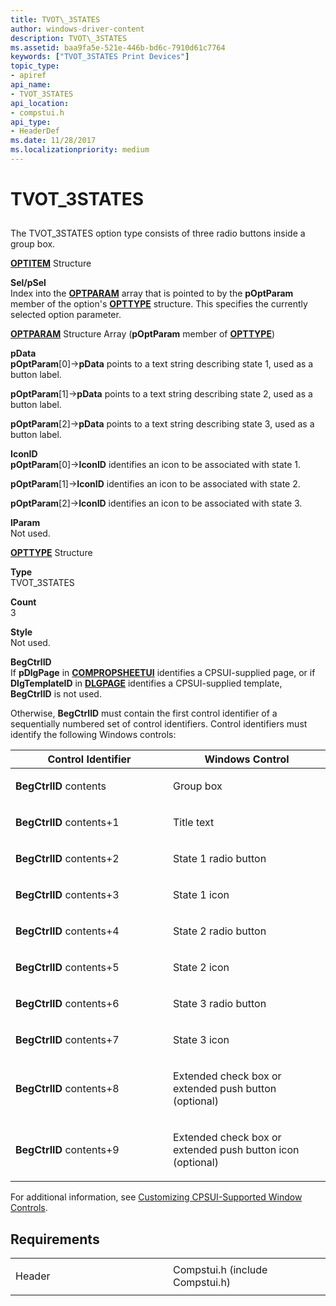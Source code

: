 ```yaml
---
title: TVOT\_3STATES
author: windows-driver-content
description: TVOT\_3STATES
ms.assetid: baa9fa5e-521e-446b-bd6c-7910d61c7764
keywords: ["TVOT_3STATES Print Devices"]
topic_type:
- apiref
api_name:
- TVOT_3STATES
api_location:
- compstui.h
api_type:
- HeaderDef
ms.date: 11/28/2017
ms.localizationpriority: medium
---
```


# TVOT\_3STATES


## <span id="ddk_tvot_3states_gg"></span><span id="DDK_TVOT_3STATES_GG"></span>


The TVOT\_3STATES option type consists of three radio buttons inside a group box.

<span id="OPTITEM_Structure"></span><span id="optitem_structure"></span><span id="OPTITEM_STRUCTURE"></span>[**OPTITEM**](https://msdn.microsoft.com/library/windows/hardware/ff559656) Structure  

<span id="Sel_pSel"></span><span id="sel_psel"></span><span id="SEL_PSEL"></span>**Sel/pSel**  
Index into the [**OPTPARAM**](https://msdn.microsoft.com/library/windows/hardware/ff559660) array that is pointed to by the **pOptParam** member of the option's [**OPTTYPE**](https://msdn.microsoft.com/library/windows/hardware/ff559670) structure. This specifies the currently selected option parameter.

<span id="OPTPARAM_Structure_Array__pOptParam_member_of_OPTTYPE_"></span><span id="optparam_structure_array__poptparam_member_of_opttype_"></span><span id="OPTPARAM_STRUCTURE_ARRAY__POPTPARAM_MEMBER_OF_OPTTYPE_"></span>[**OPTPARAM**](https://msdn.microsoft.com/library/windows/hardware/ff559660) Structure Array (**pOptParam** member of [**OPTTYPE**](https://msdn.microsoft.com/library/windows/hardware/ff559670))  

<span id="pData"></span><span id="pdata"></span><span id="PDATA"></span>**pData**  
**pOptParam**\[0\]-&gt;**pData** points to a text string describing state 1, used as a button label.

**pOptParam**\[1\]-&gt;**pData** points to a text string describing state 2, used as a button label.

**pOptParam**\[2\]-&gt;**pData** points to a text string describing state 3, used as a button label.

<span id="IconID"></span><span id="iconid"></span><span id="ICONID"></span>**IconID**  
**pOptParam**\[0\]-&gt;**IconID** identifies an icon to be associated with state 1.

**pOptParam**\[1\]-&gt;**IconID** identifies an icon to be associated with state 2.

**pOptParam**\[2\]-&gt;**IconID** identifies an icon to be associated with state 3.

<span id="lParam"></span><span id="lparam"></span><span id="LPARAM"></span>**lParam**  
Not used.

<span id="OPTTYPE_Structure"></span><span id="opttype_structure"></span><span id="OPTTYPE_STRUCTURE"></span>[**OPTTYPE**](https://msdn.microsoft.com/library/windows/hardware/ff559670) Structure  

<span id="Type"></span><span id="type"></span><span id="TYPE"></span>**Type**  
TVOT\_3STATES

<span id="Count"></span><span id="count"></span><span id="COUNT"></span>**Count**  
3

<span id="Style"></span><span id="style"></span><span id="STYLE"></span>**Style**  
Not used.

<span id="BegCtrlID"></span><span id="begctrlid"></span><span id="BEGCTRLID"></span>**BegCtrlID**  
If **pDlgPage** in [**COMPROPSHEETUI**](https://msdn.microsoft.com/library/windows/hardware/ff546211) identifies a CPSUI-supplied page, or if **DlgTemplateID** in [**DLGPAGE**](https://msdn.microsoft.com/library/windows/hardware/ff547607) identifies a CPSUI-supplied template, **BegCtrlID** is not used.

Otherwise, **BegCtrlID** must contain the first control identifier of a sequentially numbered set of control identifiers. Control identifiers must identify the following Windows controls:

<table>
<colgroup>
<col width="50%" />
<col width="50%" />
</colgroup>
<thead>
<tr class="header">
<th>Control Identifier</th>
<th>Windows Control</th>
</tr>
</thead>
<tbody>
<tr class="odd">
<td><p><strong>BegCtrlID</strong> contents</p></td>
<td><p>Group box</p></td>
</tr>
<tr class="even">
<td><p><strong>BegCtrlID</strong> contents+1</p></td>
<td><p>Title text</p></td>
</tr>
<tr class="odd">
<td><p><strong>BegCtrlID</strong> contents+2</p></td>
<td><p>State 1 radio button</p></td>
</tr>
<tr class="even">
<td><p><strong>BegCtrlID</strong> contents+3</p></td>
<td><p>State 1 icon</p></td>
</tr>
<tr class="odd">
<td><p><strong>BegCtrlID</strong> contents+4</p></td>
<td><p>State 2 radio button</p></td>
</tr>
<tr class="even">
<td><p><strong>BegCtrlID</strong> contents+5</p></td>
<td><p>State 2 icon</p></td>
</tr>
<tr class="odd">
<td><p><strong>BegCtrlID</strong> contents+6</p></td>
<td><p>State 3 radio button</p></td>
</tr>
<tr class="even">
<td><p><strong>BegCtrlID</strong> contents+7</p></td>
<td><p>State 3 icon</p></td>
</tr>
<tr class="odd">
<td><p><strong>BegCtrlID</strong> contents+8</p></td>
<td><p>Extended check box or extended push button (optional)</p></td>
</tr>
<tr class="even">
<td><p><strong>BegCtrlID</strong> contents+9</p></td>
<td><p>Extended check box or extended push button icon (optional)</p></td>
</tr>
</tbody>
</table>

 

For additional information, see [Customizing CPSUI-Supported Window Controls](https://msdn.microsoft.com/library/windows/hardware/ff547296).

Requirements
------------

<table>
<colgroup>
<col width="50%" />
<col width="50%" />
</colgroup>
<tbody>
<tr class="odd">
<td><p>Header</p></td>
<td>Compstui.h (include Compstui.h)</td>
</tr>
</tbody>
</table>

 

 




